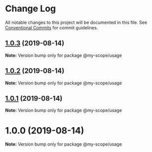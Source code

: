 # Change Log

All notable changes to this project will be documented in this file.
See [Conventional Commits](https://conventionalcommits.org) for commit guidelines.

<a name="1.0.3"></a>
## [1.0.3](https://github.com/nicholascm/lerna-conventional-commits/compare/@my-scope/usage@1.0.2...@my-scope/usage@1.0.3) (2019-08-14)




**Note:** Version bump only for package @my-scope/usage

<a name="1.0.2"></a>
## [1.0.2](https://github.com/nicholascm/lerna-conventional-commits/compare/@my-scope/usage@1.0.1...@my-scope/usage@1.0.2) (2019-08-14)




**Note:** Version bump only for package @my-scope/usage

<a name="1.0.1"></a>
## [1.0.1](https://github.com/nicholascm/lerna-conventional-commits/compare/@my-scope/usage@1.0.0...@my-scope/usage@1.0.1) (2019-08-14)




**Note:** Version bump only for package @my-scope/usage

<a name="1.0.0"></a>
# 1.0.0 (2019-08-14)




**Note:** Version bump only for package @my-scope/usage
